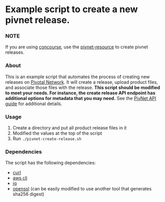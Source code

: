 # Example script to create a new pivnet release.


### NOTE
If you are using [concourse](https://concourse-ci.org/), use the [pivnet-resource](https://github.com/pivotal-cf/pivnet-resource) to create pivnet releases.


### About
This is an example script that automates the process of creating new releases on [Pivotal Network](https://network.pivotal.io). It will create a release, upload product files, and associate those files with the release.
**This script should be modified to meet your needs. For instance, the create release API endpoint has additional options for metadata that you may need.** See the [PivNet API guide](https://network.pivotal.io/docs/api) for additional details.

### Usage

1. Create a directory and put all product release files in it
2. Modified the values at the top of the script
3. Run `./pivnet-create-release.sh`

### Dependencies

The script has the following dependencies:

- [curl](https://github.com/curl/curl)
- [aws cli](https://aws.amazon.com/cli/)
- [jq](https://stedolan.github.io/jq/)
- [openssl](https://github.com/openssl/openssl) (can be easily modified to use another tool that generates sha256 digest)


